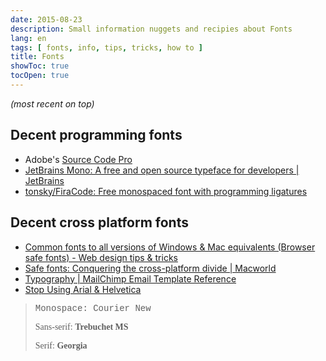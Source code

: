 ```yaml
---
date: 2015-08-23
description: Small information nuggets and recipies about Fonts
lang: en
tags: [ fonts, info, tips, tricks, how to ]
title: Fonts
showToc: true
tocOpen: true
---
```


<!--more-->

*(most recent on top)*

## Decent programming fonts

* Adobe's [Source Code Pro](http://adobe-fonts.github.io/source-code-pro/)
* [JetBrains Mono: A free and open source typeface for developers | JetBrains](https://www.jetbrains.com/lp/mono/)
* [tonsky/FiraCode: Free monospaced font with programming ligatures](https://github.com/tonsky/FiraCode)

## Decent cross platform fonts

* [Common fonts to all versions of Windows & Mac equivalents (Browser safe fonts) - Web design tips & tricks](http://www.ampsoft.net/webdesign-l/WindowsMacFonts.html)
* [Safe fonts: Conquering the cross-platform divide | Macworld](http://www.macworld.com/article/1144660/xplatype.html)
* [Typography | MailChimp Email Template Reference](http://templates.mailchimp.com/design/typography)
* [Stop Using Arial & Helvetica](http://www.64notes.com/design/stop-helvetica-arial/)

> <span style="font-family: Courier New">Monospace: Courier New</span>
>
> <span style="font-family: Trebuchet MS">Sans-serif: **Trebuchet MS**</span>
>
> <span style="font-family: Georgia">Serif: **Georgia**</span>
